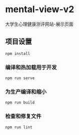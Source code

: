 # mental-view-v2
大学生心理健康测评网站-展示页面

## 项目设置

```
npm install
```

### 编译和热加载用于开发

```
npm run serve
```

### 为生产编译和缩小

```
npm run build
```

### 检查和修复文件

```
npm run lint
```
